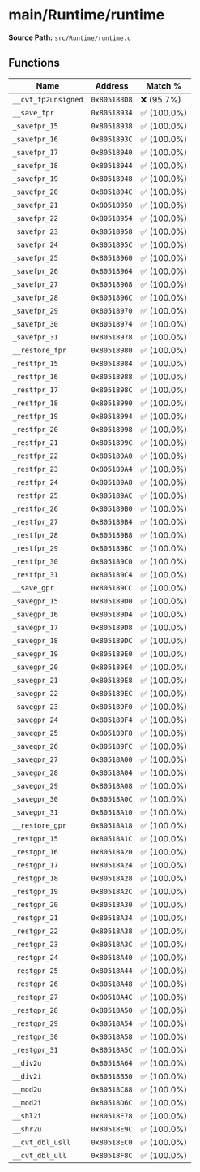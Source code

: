 # main/Runtime/runtime

**Source Path:** `src/Runtime/runtime.c`

## Functions

| Name | Address | Match % |
|------|---------|---------|
| `__cvt_fp2unsigned` | `0x805188D8` | :x: (95.7%) |
| `__save_fpr` | `0x80518934` | :white_check_mark: (100.0%) |
| `_savefpr_15` | `0x80518938` | :white_check_mark: (100.0%) |
| `_savefpr_16` | `0x8051893C` | :white_check_mark: (100.0%) |
| `_savefpr_17` | `0x80518940` | :white_check_mark: (100.0%) |
| `_savefpr_18` | `0x80518944` | :white_check_mark: (100.0%) |
| `_savefpr_19` | `0x80518948` | :white_check_mark: (100.0%) |
| `_savefpr_20` | `0x8051894C` | :white_check_mark: (100.0%) |
| `_savefpr_21` | `0x80518950` | :white_check_mark: (100.0%) |
| `_savefpr_22` | `0x80518954` | :white_check_mark: (100.0%) |
| `_savefpr_23` | `0x80518958` | :white_check_mark: (100.0%) |
| `_savefpr_24` | `0x8051895C` | :white_check_mark: (100.0%) |
| `_savefpr_25` | `0x80518960` | :white_check_mark: (100.0%) |
| `_savefpr_26` | `0x80518964` | :white_check_mark: (100.0%) |
| `_savefpr_27` | `0x80518968` | :white_check_mark: (100.0%) |
| `_savefpr_28` | `0x8051896C` | :white_check_mark: (100.0%) |
| `_savefpr_29` | `0x80518970` | :white_check_mark: (100.0%) |
| `_savefpr_30` | `0x80518974` | :white_check_mark: (100.0%) |
| `_savefpr_31` | `0x80518978` | :white_check_mark: (100.0%) |
| `__restore_fpr` | `0x80518980` | :white_check_mark: (100.0%) |
| `_restfpr_15` | `0x80518984` | :white_check_mark: (100.0%) |
| `_restfpr_16` | `0x80518988` | :white_check_mark: (100.0%) |
| `_restfpr_17` | `0x8051898C` | :white_check_mark: (100.0%) |
| `_restfpr_18` | `0x80518990` | :white_check_mark: (100.0%) |
| `_restfpr_19` | `0x80518994` | :white_check_mark: (100.0%) |
| `_restfpr_20` | `0x80518998` | :white_check_mark: (100.0%) |
| `_restfpr_21` | `0x8051899C` | :white_check_mark: (100.0%) |
| `_restfpr_22` | `0x805189A0` | :white_check_mark: (100.0%) |
| `_restfpr_23` | `0x805189A4` | :white_check_mark: (100.0%) |
| `_restfpr_24` | `0x805189A8` | :white_check_mark: (100.0%) |
| `_restfpr_25` | `0x805189AC` | :white_check_mark: (100.0%) |
| `_restfpr_26` | `0x805189B0` | :white_check_mark: (100.0%) |
| `_restfpr_27` | `0x805189B4` | :white_check_mark: (100.0%) |
| `_restfpr_28` | `0x805189B8` | :white_check_mark: (100.0%) |
| `_restfpr_29` | `0x805189BC` | :white_check_mark: (100.0%) |
| `_restfpr_30` | `0x805189C0` | :white_check_mark: (100.0%) |
| `_restfpr_31` | `0x805189C4` | :white_check_mark: (100.0%) |
| `__save_gpr` | `0x805189CC` | :white_check_mark: (100.0%) |
| `_savegpr_15` | `0x805189D0` | :white_check_mark: (100.0%) |
| `_savegpr_16` | `0x805189D4` | :white_check_mark: (100.0%) |
| `_savegpr_17` | `0x805189D8` | :white_check_mark: (100.0%) |
| `_savegpr_18` | `0x805189DC` | :white_check_mark: (100.0%) |
| `_savegpr_19` | `0x805189E0` | :white_check_mark: (100.0%) |
| `_savegpr_20` | `0x805189E4` | :white_check_mark: (100.0%) |
| `_savegpr_21` | `0x805189E8` | :white_check_mark: (100.0%) |
| `_savegpr_22` | `0x805189EC` | :white_check_mark: (100.0%) |
| `_savegpr_23` | `0x805189F0` | :white_check_mark: (100.0%) |
| `_savegpr_24` | `0x805189F4` | :white_check_mark: (100.0%) |
| `_savegpr_25` | `0x805189F8` | :white_check_mark: (100.0%) |
| `_savegpr_26` | `0x805189FC` | :white_check_mark: (100.0%) |
| `_savegpr_27` | `0x80518A00` | :white_check_mark: (100.0%) |
| `_savegpr_28` | `0x80518A04` | :white_check_mark: (100.0%) |
| `_savegpr_29` | `0x80518A08` | :white_check_mark: (100.0%) |
| `_savegpr_30` | `0x80518A0C` | :white_check_mark: (100.0%) |
| `_savegpr_31` | `0x80518A10` | :white_check_mark: (100.0%) |
| `__restore_gpr` | `0x80518A18` | :white_check_mark: (100.0%) |
| `_restgpr_15` | `0x80518A1C` | :white_check_mark: (100.0%) |
| `_restgpr_16` | `0x80518A20` | :white_check_mark: (100.0%) |
| `_restgpr_17` | `0x80518A24` | :white_check_mark: (100.0%) |
| `_restgpr_18` | `0x80518A28` | :white_check_mark: (100.0%) |
| `_restgpr_19` | `0x80518A2C` | :white_check_mark: (100.0%) |
| `_restgpr_20` | `0x80518A30` | :white_check_mark: (100.0%) |
| `_restgpr_21` | `0x80518A34` | :white_check_mark: (100.0%) |
| `_restgpr_22` | `0x80518A38` | :white_check_mark: (100.0%) |
| `_restgpr_23` | `0x80518A3C` | :white_check_mark: (100.0%) |
| `_restgpr_24` | `0x80518A40` | :white_check_mark: (100.0%) |
| `_restgpr_25` | `0x80518A44` | :white_check_mark: (100.0%) |
| `_restgpr_26` | `0x80518A48` | :white_check_mark: (100.0%) |
| `_restgpr_27` | `0x80518A4C` | :white_check_mark: (100.0%) |
| `_restgpr_28` | `0x80518A50` | :white_check_mark: (100.0%) |
| `_restgpr_29` | `0x80518A54` | :white_check_mark: (100.0%) |
| `_restgpr_30` | `0x80518A58` | :white_check_mark: (100.0%) |
| `_restgpr_31` | `0x80518A5C` | :white_check_mark: (100.0%) |
| `__div2u` | `0x80518A64` | :white_check_mark: (100.0%) |
| `__div2i` | `0x80518B50` | :white_check_mark: (100.0%) |
| `__mod2u` | `0x80518C88` | :white_check_mark: (100.0%) |
| `__mod2i` | `0x80518D6C` | :white_check_mark: (100.0%) |
| `__shl2i` | `0x80518E78` | :white_check_mark: (100.0%) |
| `__shr2u` | `0x80518E9C` | :white_check_mark: (100.0%) |
| `__cvt_dbl_usll` | `0x80518EC0` | :white_check_mark: (100.0%) |
| `__cvt_dbl_ull` | `0x80518F8C` | :white_check_mark: (100.0%) |